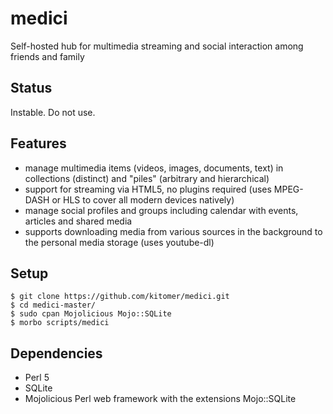 # medici
Self-hosted hub for multimedia streaming and social interaction among friends and family

## Status

Instable. Do not use.

## Features

- manage multimedia items (videos, images, documents, text) in collections (distinct) and "piles" (arbitrary and hierarchical)
- support for streaming via HTML5, no plugins required (uses MPEG-DASH or HLS to cover all modern devices natively)
- manage social profiles and groups including calendar with events, articles and shared media
- supports downloading media from various sources in the background to the personal media storage (uses youtube-dl)

## Setup

    $ git clone https://github.com/kitomer/medici.git
    $ cd medici-master/
    $ sudo cpan Mojolicious Mojo::SQLite
    $ morbo scripts/medici

## Dependencies

- Perl 5
- SQLite
- Mojolicious Perl web framework with the extensions Mojo::SQLite

